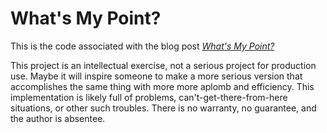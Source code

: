 # What's My Point?
This is the code associated with the blog post *[What's My Point?](https://www.twobraids.com/2022/02/whats-my-point.html)*

This project is an intellectual exercise, not a serious project for production use. Maybe it will inspire someone to make a more serious version that accomplishes the same thing with more more aplomb and efficiency. This implementation is likely full of problems, can't-get-there-from-here situations, or other such troubles. There is no warranty, no guarantee, and the author is absentee.



